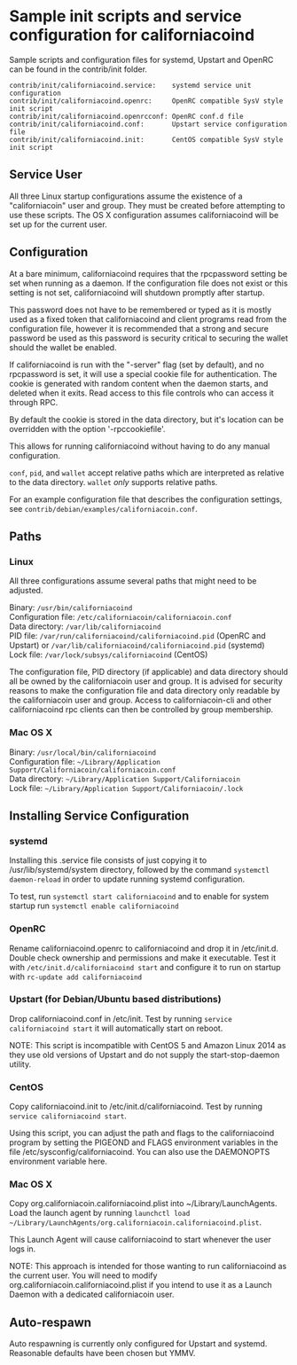 Sample init scripts and service configuration for californiacoind
==========================================================

Sample scripts and configuration files for systemd, Upstart and OpenRC
can be found in the contrib/init folder.

    contrib/init/californiacoind.service:    systemd service unit configuration
    contrib/init/californiacoind.openrc:     OpenRC compatible SysV style init script
    contrib/init/californiacoind.openrcconf: OpenRC conf.d file
    contrib/init/californiacoind.conf:       Upstart service configuration file
    contrib/init/californiacoind.init:       CentOS compatible SysV style init script

Service User
---------------------------------

All three Linux startup configurations assume the existence of a "californiacoin" user
and group.  They must be created before attempting to use these scripts.
The OS X configuration assumes californiacoind will be set up for the current user.

Configuration
---------------------------------

At a bare minimum, californiacoind requires that the rpcpassword setting be set
when running as a daemon.  If the configuration file does not exist or this
setting is not set, californiacoind will shutdown promptly after startup.

This password does not have to be remembered or typed as it is mostly used
as a fixed token that californiacoind and client programs read from the configuration
file, however it is recommended that a strong and secure password be used
as this password is security critical to securing the wallet should the
wallet be enabled.

If californiacoind is run with the "-server" flag (set by default), and no rpcpassword is set,
it will use a special cookie file for authentication. The cookie is generated with random
content when the daemon starts, and deleted when it exits. Read access to this file
controls who can access it through RPC.

By default the cookie is stored in the data directory, but it's location can be overridden
with the option '-rpccookiefile'.

This allows for running californiacoind without having to do any manual configuration.

`conf`, `pid`, and `wallet` accept relative paths which are interpreted as
relative to the data directory. `wallet` *only* supports relative paths.

For an example configuration file that describes the configuration settings,
see `contrib/debian/examples/californiacoin.conf`.

Paths
---------------------------------

### Linux

All three configurations assume several paths that might need to be adjusted.

Binary:              `/usr/bin/californiacoind`  
Configuration file:  `/etc/californiacoin/californiacoin.conf`  
Data directory:      `/var/lib/californiacoind`  
PID file:            `/var/run/californiacoind/californiacoind.pid` (OpenRC and Upstart) or `/var/lib/californiacoind/californiacoind.pid` (systemd)  
Lock file:           `/var/lock/subsys/californiacoind` (CentOS)  

The configuration file, PID directory (if applicable) and data directory
should all be owned by the californiacoin user and group.  It is advised for security
reasons to make the configuration file and data directory only readable by the
californiacoin user and group.  Access to californiacoin-cli and other californiacoind rpc clients
can then be controlled by group membership.

### Mac OS X

Binary:              `/usr/local/bin/californiacoind`  
Configuration file:  `~/Library/Application Support/Californiacoin/californiacoin.conf`  
Data directory:      `~/Library/Application Support/Californiacoin`  
Lock file:           `~/Library/Application Support/Californiacoin/.lock`  

Installing Service Configuration
-----------------------------------

### systemd

Installing this .service file consists of just copying it to
/usr/lib/systemd/system directory, followed by the command
`systemctl daemon-reload` in order to update running systemd configuration.

To test, run `systemctl start californiacoind` and to enable for system startup run
`systemctl enable californiacoind`

### OpenRC

Rename californiacoind.openrc to californiacoind and drop it in /etc/init.d.  Double
check ownership and permissions and make it executable.  Test it with
`/etc/init.d/californiacoind start` and configure it to run on startup with
`rc-update add californiacoind`

### Upstart (for Debian/Ubuntu based distributions)

Drop californiacoind.conf in /etc/init.  Test by running `service californiacoind start`
it will automatically start on reboot.

NOTE: This script is incompatible with CentOS 5 and Amazon Linux 2014 as they
use old versions of Upstart and do not supply the start-stop-daemon utility.

### CentOS

Copy californiacoind.init to /etc/init.d/californiacoind. Test by running `service californiacoind start`.

Using this script, you can adjust the path and flags to the californiacoind program by
setting the PIGEOND and FLAGS environment variables in the file
/etc/sysconfig/californiacoind. You can also use the DAEMONOPTS environment variable here.

### Mac OS X

Copy org.californiacoin.californiacoind.plist into ~/Library/LaunchAgents. Load the launch agent by
running `launchctl load ~/Library/LaunchAgents/org.californiacoin.californiacoind.plist`.

This Launch Agent will cause californiacoind to start whenever the user logs in.

NOTE: This approach is intended for those wanting to run californiacoind as the current user.
You will need to modify org.californiacoin.californiacoind.plist if you intend to use it as a
Launch Daemon with a dedicated californiacoin user.

Auto-respawn
-----------------------------------

Auto respawning is currently only configured for Upstart and systemd.
Reasonable defaults have been chosen but YMMV.
